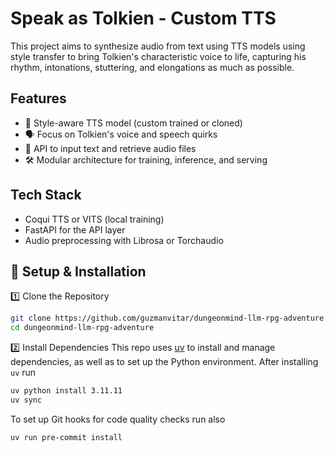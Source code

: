 # Speak as Tolkien - Custom TTS
This project aims to synthesize audio from text using TTS models using style transfer to bring Tolkien's characteristic voice to life, capturing his rhythm, intonations, stuttering, and elongations as much as possible.

## Features

- 🧠 Style-aware TTS model (custom trained or cloned)
- 🗣️ Focus on Tolkien's voice and speech quirks
- 🔌 API to input text and retrieve audio files
- 🛠️ Modular architecture for training, inference, and serving

##  Tech Stack

- Coqui TTS or VITS (local training)
- FastAPI for the API layer
- Audio preprocessing with Librosa or Torchaudio

## 🔧 Setup & Installation
1️⃣ Clone the Repository
```bash
git clone https://github.com/guzmanvitar/dungeonmind-llm-rpg-adventure.git
cd dungeonmind-llm-rpg-adventure
```
2️⃣ Install Dependencies
This repo uses [uv](https://docs.astral.sh/uv/getting-started/installation) to install and manage dependencies,
as well as to set up the Python environment. After installing `uv` run
```bash
uv python install 3.11.11
uv sync
```
To set up Git hooks for code quality checks run also
```bash
uv run pre-commit install
```
